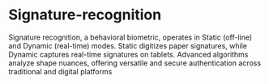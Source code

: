 # Signature-recognition
 Signature recognition, a behavioral biometric, operates in Static (off-line) and Dynamic (real-time) modes. Static digitizes paper signatures, while Dynamic captures real-time signatures on tablets. Advanced algorithms analyze shape nuances, offering versatile and secure authentication across traditional and digital platforms
